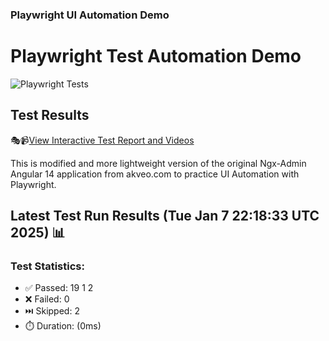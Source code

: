 ### Playwright UI Automation Demo

# Playwright Test Automation Demo
![Playwright Tests](https://github.com/jyriruohoniemi/PlaywrightDemo/actions/workflows/workflow.yml/badge.svg)

## Test Results
🎭📹[View Interactive Test Report and Videos](https://jyriruohoniemi.github.io/PlaywrightDemo)

This is modified and more lightweight version of the original Ngx-Admin Angular 14 application from akveo.com to practice UI Automation with Playwright.

## Latest Test Run Results (Tue Jan  7 22:18:33 UTC 2025) 📊

### Test Statistics:
- ✅ Passed: 19
1
2
- ❌ Failed: 0
- ⏭️ Skipped: 2
- ⏱️ Duration: (0ms)

